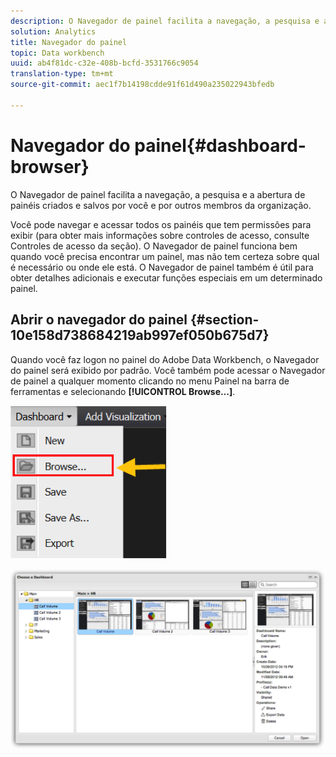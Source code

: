 ```yaml
---
description: O Navegador de painel facilita a navegação, a pesquisa e a abertura de painéis criados e salvos por você e por outros membros da organização.
solution: Analytics
title: Navegador do painel
topic: Data workbench
uuid: ab4f81dc-c32e-408b-bcfd-3531766c9054
translation-type: tm+mt
source-git-commit: aec1f7b14198cdde91f61d490a235022943bfedb

---
```



# Navegador do painel{#dashboard-browser}

O Navegador de painel facilita a navegação, a pesquisa e a abertura de painéis criados e salvos por você e por outros membros da organização.

Você pode navegar e acessar todos os painéis que tem permissões para exibir (para obter mais informações sobre controles de acesso, consulte Controles de acesso da seção). O Navegador de painel funciona bem quando você precisa encontrar um painel, mas não tem certeza sobre qual é necessário ou onde ele está. O Navegador de painel também é útil para obter detalhes adicionais e executar funções especiais em um determinado painel.

## Abrir o navegador do painel {#section-10e158d738684219ab997ef050b675d7}

Quando você faz logon no painel do Adobe Data Workbench, o Navegador do painel será exibido por padrão. Você também pode acessar o Navegador de painel a qualquer momento clicando no menu Painel na barra de ferramentas e selecionando **[!UICONTROL Browse…]**.

![](assets/browse.png)

![](assets/choose_a_dashboard.png)

